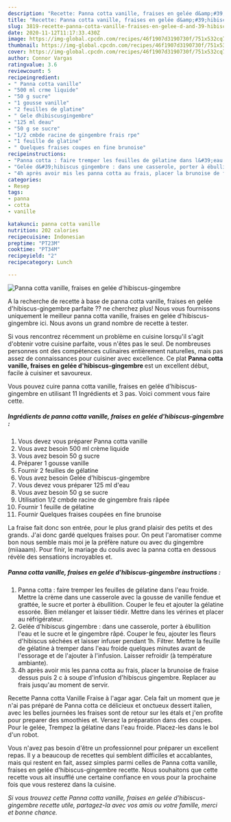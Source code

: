 ```yaml
---
description: "Recette: Panna cotta vanille, fraises en gelée d&amp;#39;hibiscus-gingembre"
title: "Recette: Panna cotta vanille, fraises en gelée d&amp;#39;hibiscus-gingembre"
slug: 3819-recette-panna-cotta-vanille-fraises-en-gelee-d-and-39-hibiscus-gingembre
date: 2020-11-12T11:17:33.430Z
image: https://img-global.cpcdn.com/recipes/46f1907d3190730f/751x532cq70/panna-cotta-vanille-fraises-en-gelee-dhibiscus-gingembre-photo-principale-de-la-recette.jpg
thumbnail: https://img-global.cpcdn.com/recipes/46f1907d3190730f/751x532cq70/panna-cotta-vanille-fraises-en-gelee-dhibiscus-gingembre-photo-principale-de-la-recette.jpg
cover: https://img-global.cpcdn.com/recipes/46f1907d3190730f/751x532cq70/panna-cotta-vanille-fraises-en-gelee-dhibiscus-gingembre-photo-principale-de-la-recette.jpg
author: Connor Vargas
ratingvalue: 3.6
reviewcount: 5
recipeingredient:
- " Panna cotta vanille"
- "500 ml crme liquide"
- "50 g sucre"
- "1 gousse vanille"
- "2 feuilles de glatine"
- " Gele dhibiscusgingembre"
- "125 ml deau"
- "50 g se sucre"
- "1/2 cmbde racine de gingembre frais rpe"
- "1 feuille de glatine"
- " Quelques fraises coupes en fine brunoise"
recipeinstructions:
- "Panna cotta : faire tremper les feuilles de gélatine dans l&#39;eau froide. Mettre la crème dans une casserole avec la gousse de vanille fendue et grattée, le sucre et porter à ébullition. Couper le feu et ajouter la gélatine essorée. Bien mélanger et laisser tiédir. Mettre dans les vérines et placer au réfrigérateur."
- "Gelée d&#39;hibiscus gingembre : dans une casserole, porter à ébullition l&#39;eau et le sucre et le gingembre râpé. Couper le feu, ajouter les fleurs d&#39;hibiscus séchées et laisser infuser pendant 1h. Filtrer. Mettre la feuille de gélatine à tremper dans l&#39;eau froide quelques minutes avant de l&#39;essorage et de l&#39;ajouter à l&#39;infusion. Laisser refroidir (à température ambiante)."
- "4h après avoir mis les panna cotta au frais, placer la brunoise de fraise dessus puis 2 c à soupe d&#39;infusion d&#39;hibiscus gingembre. Replacer au frais jusqu&#39;au moment de servir."
categories:
- Resep
tags:
- panna
- cotta
- vanille

katakunci: panna cotta vanille 
nutrition: 202 calories
recipecuisine: Indonesian
preptime: "PT23M"
cooktime: "PT34M"
recipeyield: "2"
recipecategory: Lunch

---
```



![Panna cotta vanille, fraises en gelée d&#39;hibiscus-gingembre](https://img-global.cpcdn.com/recipes/46f1907d3190730f/751x532cq70/panna-cotta-vanille-fraises-en-gelee-dhibiscus-gingembre-photo-principale-de-la-recette.jpg)

A la recherche de recette à base de panna cotta vanille, fraises en gelée d&#39;hibiscus-gingembre parfaite ?? ne cherchez plus! Nous vous fournissons uniquement le meilleur panna cotta vanille, fraises en gelée d&#39;hibiscus-gingembre ici. Nous avons un grand nombre de recette à tester.

Si vous rencontrez récemment un problème en cuisine lorsqu'il s'agit d'obtenir votre cuisine parfaite, vous n'êtes pas le seul. De nombreuses personnes ont des compétences culinaires entièrement naturelles, mais pas assez de connaissances pour cuisiner avec excellence. Ce plat <strong> Panna cotta vanille, fraises en gelée d&#39;hibiscus-gingembre </strong> est un excellent début, facile à cuisiner et savoureux.

<!--inarticleads1-->

Vous pouvez cuire panna cotta vanille, fraises en gelée d&#39;hibiscus-gingembre en utilisant 11 Ingrédients et 3 pas. Voici comment vous faire cette.

##### Ingrédients de panna cotta vanille, fraises en gelée d&#39;hibiscus-gingembre :

1. Vous devez vous préparer  Panna cotta vanille
1. Vous avez besoin 500 ml crème liquide
1. Vous avez besoin 50 g sucre
1. Préparer 1 gousse vanille
1. Fournir 2 feuilles de gélatine
1. Vous avez besoin  Gelée d&#39;hibiscus-gingembre
1. Vous devez vous préparer 125 ml d&#39;eau
1. Vous avez besoin 50 g se sucre
1. Utilisation 1/2 cmbde racine de gingembre frais râpée
1. Fournir 1 feuille de gélatine
1. Fournir  Quelques fraises coupées en fine brunoise


La fraise fait donc son entrée, pour le plus grand plaisir des petits et des grands. J&#39;ai donc gardé quelques fraises pour. On peut l&#39;aromatiser comme bon nous semble mais moi je la préfère nature ou avec du gingembre (miiaaam). Pour finir, le mariage du coulis avec la panna cotta en dessous révèle des sensations incroyables et. 

<!--inarticleads2-->

##### Panna cotta vanille, fraises en gelée d&#39;hibiscus-gingembre instructions :

1. Panna cotta : faire tremper les feuilles de gélatine dans l&#39;eau froide. Mettre la crème dans une casserole avec la gousse de vanille fendue et grattée, le sucre et porter à ébullition. Couper le feu et ajouter la gélatine essorée. Bien mélanger et laisser tiédir. Mettre dans les vérines et placer au réfrigérateur.
1. Gelée d&#39;hibiscus gingembre : dans une casserole, porter à ébullition l&#39;eau et le sucre et le gingembre râpé. Couper le feu, ajouter les fleurs d&#39;hibiscus séchées et laisser infuser pendant 1h. Filtrer. Mettre la feuille de gélatine à tremper dans l&#39;eau froide quelques minutes avant de l&#39;essorage et de l&#39;ajouter à l&#39;infusion. Laisser refroidir (à température ambiante).
1. 4h après avoir mis les panna cotta au frais, placer la brunoise de fraise dessus puis 2 c à soupe d&#39;infusion d&#39;hibiscus gingembre. Replacer au frais jusqu&#39;au moment de servir.


Recette Panna cotta Vanille Fraise à l&#39;agar agar. Cela fait un moment que je n&#39;ai pas préparé de Panna cotta ce délicieux et onctueux dessert italien, avec les belles journées les fraises sont de retour sur les étals et j&#39;en profite pour preparer des smoothies et. Versez la préparation dans des coupes. Pour le gelée, Trempez la gélatine dans l&#39;eau froide. Placez-les dans le bol d&#39;un robot. 

<!--inarticleads1-->

<p>
Vous n'avez pas besoin d'être un professionnel pour préparer un excellent repas. Il y a beaucoup de recettes qui semblent difficiles et accablantes, mais qui restent en fait, assez simples parmi celles de Panna cotta vanille, fraises en gelée d&#39;hibiscus-gingembre recette. Nous souhaitons que cette recette vous ait insufflé une certaine confiance en vous pour la prochaine fois que vous resterez dans la cuisine.
</p>

<p>
<i>Si vous trouvez cette Panna cotta vanille, fraises en gelée d&#39;hibiscus-gingembre recette utile, partagez-la avec vos amis ou votre famille, merci et bonne chance.</i>
</p>

